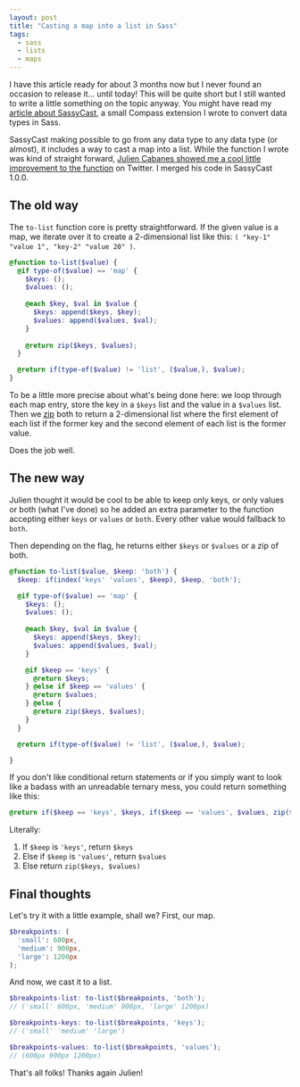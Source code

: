 ```yaml
---
layout: post
title: "Casting a map into a list in Sass"
tags:
  - sass
  - lists
  - maps
---
```


I have this article ready for about 3 months now but I never found an occasion to release it... until today! This will be quite short but I still wanted to write a little something on the topic anyway. You might have read my [article about SassyCast](http://hugogiraudel.com/2014/01/27/casting-types-in-sass/), a small Compass extension I wrote to convert data types in Sass.

SassyCast making possible to go from any data type to any data type (or almost), it includes a way to cast a map into a list. While the function I wrote was kind of straight forward, [Julien Cabanes showed me a cool little improvement to the function](https://twitter.com/JulienCabanes/status/427920448899538944) on Twitter. I merged his code in SassyCast 1.0.0.

## The old way

The `to-list` function core is pretty straightforward. If the given value is a map, we iterate over it to create a 2-dimensional list like this: `( "key-1" "value 1", "key-2" "value 20" )`.

```scss
@function to-list($value) {
  @if type-of($value) == 'map' {
    $keys: ();
    $values: ();
    
    @each $key, $val in $value {
      $keys: append($keys, $key);
      $values: append($values, $val);
    }
    
    @return zip($keys, $values);
  }

  @return if(type-of($value) != 'list', ($value,), $value);
}
```

To be a little more precise about what's being done here: we loop through each map entry, store the key in a `$keys` list and the value in a `$values` list. Then we [zip](http://sass-lang.com/documentation/Sass/Script/Functions.html#zip-instance_method) both to return a 2-dimensional list where the first element of each list if the former key and the second element of each list is the former value.

Does the job well.

## The new way

Julien thought it would be cool to be able to keep only keys, or only values or both (what I've done) so he added an extra parameter to the function accepting either `keys` or `values` or `both`. Every other value would fallback to `both`.

Then depending on the flag, he returns either `$keys` or `$values` or a zip of both.

```scss
@function to-list($value, $keep: 'both') {
  $keep: if(index('keys' 'values', $keep), $keep, 'both');

  @if type-of($value) == 'map' {
    $keys: ();
    $values: ();
    
    @each $key, $val in $value {
      $keys: append($keys, $key);
      $values: append($values, $val);
    }

    @if $keep == 'keys' {
      @return $keys;
    } @else if $keep == 'values' {
      @return $values;
    } @else {
      @return zip($keys, $values);
    }
  }

  @return if(type-of($value) != 'list', ($value,), $value);

}
```

If you don't like conditional return statements or if you simply want to look like a badass with an unreadable ternary mess, you could return something like this:

```scss
@return if($keep == 'keys', $keys, if($keep == 'values', $values, zip($keys, $values)));
```

Literally:

1. If `$keep` is `'keys'`, return `$keys`
2. Else if `$keep` is `'values'`, return `$values`
3. Else return `zip($keys, $values)`

## Final thoughts

Let's try it with a little example, shall we? First, our map.

```scss
$breakpoints: (
  'small': 600px,
  'medium': 900px,
  'large': 1200px
);
```

And now, we cast it to a list.

```scss
$breakpoints-list: to-list($breakpoints, 'both');
// ('small' 600px, 'medium' 900px, 'large' 1200px)

$breakpoints-keys: to-list($breakpoints, 'keys');
// ('small' 'medium' 'large')

$breakpoints-values: to-list($breakpoints, 'values');
// (600px 900px 1200px)
```

That's all folks! Thanks again Julien!

